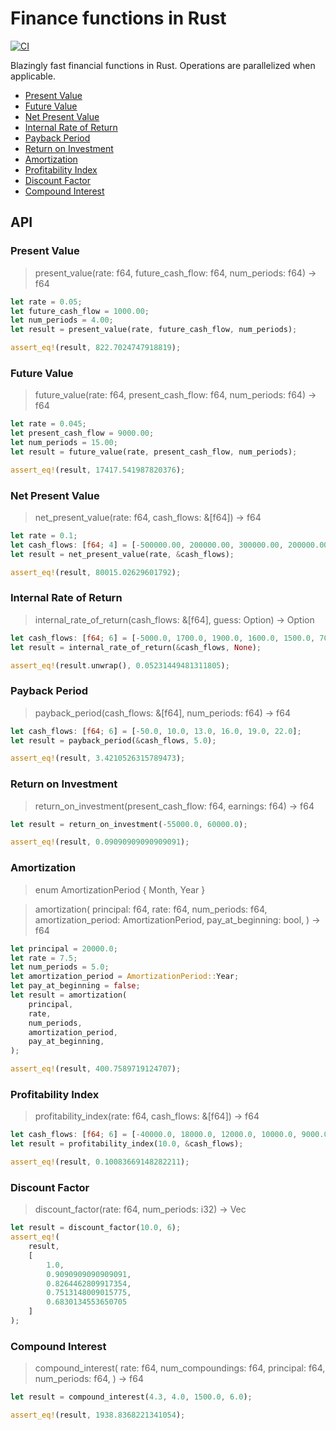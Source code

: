 <!-- omit in toc -->
# Finance functions in Rust

[![CI](https://github.com/ddimaria/finance-rs/actions/workflows/ci.yaml/badge.svg)](https://github.com/ddimaria/finance-rs/actions/workflows/ci.yaml)

Blazingly fast financial functions in Rust.  Operations are parallelized when applicable.

- [Present Value](#present-value)
- [Future Value](#future-value)
- [Net Present Value](#net-present-value)
- [Internal Rate of Return](#internal-rate-of-return)
- [Payback Period](#payback-period)
- [Return on Investment](#return-on-investment)
- [Amortization](#amortization)
- [Profitability Index](#profitability-index)
- [Discount Factor](#discount-factor)
- [Compound Interest](#compound-interest)

<!-- omit in toc -->
## API

### Present Value

> present_value(rate: f64, future_cash_flow: f64, num_periods: f64) -> f64

```rust
let rate = 0.05;
let future_cash_flow = 1000.00;
let num_periods = 4.00;
let result = present_value(rate, future_cash_flow, num_periods);

assert_eq!(result, 822.7024747918819);
```

### Future Value

> future_value(rate: f64, present_cash_flow: f64, num_periods: f64) -> f64

```rust
let rate = 0.045;
let present_cash_flow = 9000.00;
let num_periods = 15.00;
let result = future_value(rate, present_cash_flow, num_periods);

assert_eq!(result, 17417.541987820376);
```

### Net Present Value

> net_present_value(rate: f64, cash_flows: &[f64]) -> f64

```rust
let rate = 0.1;
let cash_flows: [f64; 4] = [-500000.00, 200000.00, 300000.00, 200000.00];
let result = net_present_value(rate, &cash_flows);

assert_eq!(result, 80015.02629601792);
```


### Internal Rate of Return

> internal_rate_of_return(cash_flows: &[f64], guess: Option<f64>) -> Option<f64>

```rust
let cash_flows: [f64; 6] = [-5000.0, 1700.0, 1900.0, 1600.0, 1500.0, 700.0];
let result = internal_rate_of_return(&cash_flows, None);

assert_eq!(result.unwrap(), 0.05231449481311805);
```

### Payback Period

> payback_period(cash_flows: &[f64], num_periods: f64) -> f64

```rust
let cash_flows: [f64; 6] = [-50.0, 10.0, 13.0, 16.0, 19.0, 22.0];
let result = payback_period(&cash_flows, 5.0);

assert_eq!(result, 3.4210526315789473);
```

### Return on Investment

> return_on_investment(present_cash_flow: f64, earnings: f64) -> f64

```rust
let result = return_on_investment(-55000.0, 60000.0);

assert_eq!(result, 0.09090909090909091);
```


### Amortization
> enum AmortizationPeriod {
    Month,
    Year
}

> amortization(
    principal: f64,
    rate: f64,
    num_periods: f64,
    amortization_period: AmortizationPeriod,
    pay_at_beginning: bool,
) -> f64

```rust
let principal = 20000.0;
let rate = 7.5;
let num_periods = 5.0;
let amortization_period = AmortizationPeriod::Year;
let pay_at_beginning = false;
let result = amortization(
    principal,
    rate,
    num_periods,
    amortization_period,
    pay_at_beginning,
);

assert_eq!(result, 400.7589719124707);
```

### Profitability Index

> profitability_index(rate: f64, cash_flows: &[f64]) -> f64

```rust
let cash_flows: [f64; 6] = [-40000.0, 18000.0, 12000.0, 10000.0, 9000.0, 6000.0];
let result = profitability_index(10.0, &cash_flows);

assert_eq!(result, 0.10083669148282211);
```

### Discount Factor

> discount_factor(rate: f64, num_periods: i32) -> Vec<f64>

```rust
let result = discount_factor(10.0, 6);
assert_eq!(
    result,
    [
        1.0,
        0.9090909090909091,
        0.8264462809917354,
        0.7513148009015775,
        0.6830134553650705
    ]
);
```

### Compound Interest

> compound_interest(
    rate: f64,
    num_compoundings: f64,
    principal: f64,
    num_periods: f64,
) -> f64

```rust
let result = compound_interest(4.3, 4.0, 1500.0, 6.0);

assert_eq!(result, 1938.8368221341054);
```